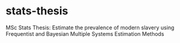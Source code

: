 # stats-thesis
MSc Stats Thesis: Estimate the prevalence of modern slavery using Frequentist and Bayesian Multiple Systems Estimation Methods

